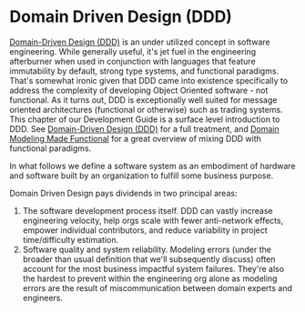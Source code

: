 # Domain Driven Design (DDD)

[Domain-Driven Design (DDD)](https://en.wikipedia.org/wiki/Domain-driven_design) is an under utilized concept in software engineering. While generally useful, it's jet fuel in the engineering afterburner when used in conjunction with languages that feature immutability by default, strong type systems, and functional paradigms. That's somewhat ironic given that DDD came into existence specifically to address the complexity of developing Object Oriented software - not functional. As it turns out, DDD is exceptionally well suited for message oriented architectures (functional or otherwise) such as trading systems. This chapter of our Development Guide is a surface level introduction to DDD. See [Domain-Driven Design (DDD)](https://www.amazon.com/gp/product/0321125215?ie=UTF8&tag=martinfowlerc-20&linkCode=as2&camp=1789&creative=9325&creativeASIN=0321125215) for a full treatment, and [Domain Modeling Made Functional](https://fsharpforfunandprofit.com/books/) for a great overview of mixing DDD with functional paradigms.

In what follows we define a software system as an embodiment of hardware and software built by an organization to fulfill some business purpose.

Domain Driven Design pays dividends in two principal areas:

1. The software development process itself. DDD can vastly increase engineering velocity, help orgs scale with fewer anti-network effects, empower individual contributors, and reduce variability in project time/difficulty estimation.
2. Software quality and system reliability. Modeling errors (under the broader than usual definition that we'll subsequently discuss) often account for the most business impactful system failures. They're also the hardest to prevent within the engineering org alone as modeling errors are the result of miscommunication between domain experts and engineers.
